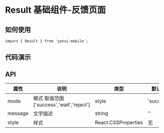 # Result 基础组件-反馈页面
## 如何使用

```
import { Result } from 'yonui-mobile';

```

## 代码演示


## API

属性 | 说明 | 类型 | 默认值 | 必选
----|-----|------|------|------
mode | 模式 取值范围 ['success','wait','reject'] | style | 'success' | false
message | 文字描述 | string |  '' | false
style| 样式 | React.CSSProperties |  无 | false
